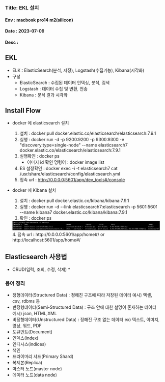 ### Title: EKL 설치
#### Env : macbook pro14 m2(silicon)
#### Date : 2023-07-09
#### Desc :   

## EKL 
- ELK : ElasticSearch(분석, 저장), Logstash(수집기능), Kibana(시각화)
- 구성
   * ElasticSearch : 수집된 데이터 인덱싱, 분석, 검색
   * Logstash : 데이터 수집 및 변환, 전송
   * Kibana : 분석 결과 시각화
 

## Install Flow  
- docker 에 elasticsearch 설치
  1. 설치 : docker pull docker.elastic.co/elasticsearch/elasticsearch:7.9.1
  2. 실행 : docker run -d -p 9200:9200 -p 9300:9300 -e "discovery.type=single-node" --name elasticsearch7 docker.elastic.co/elasticsearch/elasticsearch:7.9.1
  3. 실행확인 : docker ps
     * 이미지 id 확인 명령어 : docker image list
  4. ES 설정확인 : docker exec -i -t elasticsearch7 cat /usr/share/elasticsearch/config/elasticsearch.yml
  5. 접속 url : http://0.0.0.0:5601/app/dev_tools#/console

- docker 에 Kibana 설치
  1. 설치 : docker pull docker.elastic.co/kibana/kibana:7.9.1
  2. 실행 : docker run -d --link elasticsearch7:elasticsearch -p 5601:5601 --name kibana7 docker.elastic.co/kibana/kibana:7.9.1
  3. 확인 : docker ps
  <img src = "img/img_27.png" width = "1150" height = "30"/>
  4. 접속 url : http://0.0.0.0:5601/app/home#/  or http://localhost:5601/app/home#/


## Elasticsearch 사용법
   * CRUD(입력, 조회, 수정, 삭제)
     * 




### 용어 정리
- 정형데이터(Structured Data) : 정해진 구조에 따라 저장된 데이터    예시) 엑셀, csv, rdbms 등
- 반정형데이터(Semi-Structured Data) : 구조 안에 대한 설명이 존재하는 데이터    예시) json, HTML,XML
- 비정형데이터(Unstructured Data) : 정해진 구조 없는 데이터   ex) 텍스트, 이미지, 영상, 워드, PDF   
- 도큐먼트(Document)
- 인덱스(index)
- 인디시스(indices)
- 색인
- 프라이머리 샤드(Primary Shard)
- 복제본(Replica)
- 마스터 노드(master node)
- 데이터 노드(data node)
